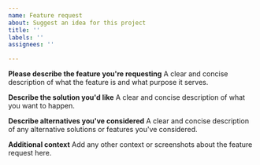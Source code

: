 ```yaml
---
name: Feature request
about: Suggest an idea for this project
title: ''
labels: ''
assignees: ''

---
```


**Please describe the feature you're requesting**
A clear and concise description of what the feature is and what purpose it serves.

**Describe the solution you'd like**
A clear and concise description of what you want to happen.

**Describe alternatives you've considered**
A clear and concise description of any alternative solutions or features you've considered.

**Additional context**
Add any other context or screenshots about the feature request here.
